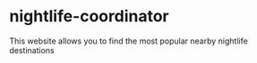 # nightlife-coordinator
This website allows you to find the most popular nearby nightlife destinations
